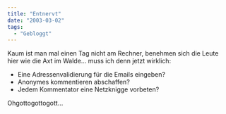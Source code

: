 ```yaml
---
title: "Entnervt"
date: "2003-03-02"
tags:
  - "Gebloggt"
---
```


Kaum ist man mal einen Tag nicht am Rechner, benehmen sich die Leute hier wie die Axt im Walde… muss ich denn jetzt wirklich:

- Eine Adressenvalidierung für die Emails eingeben?
- Anonymes kommentieren abschaffen?
- Jedem Kommentator eine Netzknigge vorbeten?

Ohgottogottogott…
